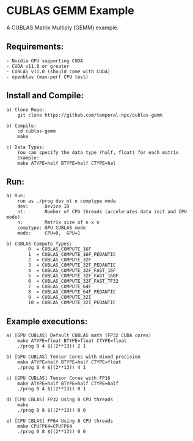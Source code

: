 # CUBLAS GEMM Example
A CUBLAS Matrix Multiply (GEMM) example.

## Requirements:
	- Nvidia GPU supporting CUDA
	- CUDA v11.0 or greater
	- CUBLAS v11.0 (should come with CUDA)
	- openblas (max-perf CPU test)

## Install and Compile:
	a) Clone Repo:
        git clone https://github.com/temporal-hpc/cublas-gemm

	b) Compile:
        cd cublas-gemm
        make

    c) Data Types:
        You can specify the data type (half, float) for each matrix
        Example:
        make ATYPE=half BTYPE=half CTYPE=hal
        

## Run:
    a) Run:
        run as ./prog dev nt n comptype mode
        dev:      Device ID
        nt:       Number of CPU threads (accelerates data init and CPU mode)
        n:        Matrix size of n x n
        comptype: GPU CUBLAS mode
        mode:     CPU=0,  GPU=1

    b) CUBLAS Compute Types:
            0  = CUBLAS_COMPUTE_16F
            1  = CUBLAS_COMPUTE_16F_PEDANTIC
            2  = CUBLAS_COMPUTE_32F
            3  = CUBLAS_COMPUTE_32F_PEDANTIC
            4  = CUBLAS_COMPUTE_32F_FAST_16F
            5  = CUBLAS_COMPUTE_32F_FAST_16BF
            6  = CUBLAS_COMPUTE_32F_FAST_TF32
            7  = CUBLAS_COMPUTE_64F
            8  = CUBLAS_COMPUTE_64F_PEDANTIC
            9  = CUBLAS_COMPUTE_32I
            10 = CUBLAS_COMPUTE_32I_PEDANTIC

## Example executions:
    a) [GPU CUBLAS] Default CUBLAS math (FP32 CUDA cores)
        make ATYPE=float BTYPE=float CTYPE=float
        ./prog 0 4 $((2**13)) 2 1

    b) [GPU CUBLAS] Tensor Cores with mixed precision
        make ATYPE=half BTYPE=half CTYPE=float
        ./prog 0 4 $((2**13)) 4 1

    c) [GPU CUBLAS] Tensor Cores with FP16
        make ATYPE=half BTYPE=half CTYPE=half
        ./prog 0 4 $((2**13)) 0 1

    d) [CPU CBLAS] FP32 Using 8 CPU threads 
        make
        ./prog 0 8 $((2**13)) 0 0

    e) [CPU CBLAS] FP64 Using 8 CPU threads 
        make CPUFP64=CPUFP64
        ./prog 0 8 $((2**13)) 0 0

